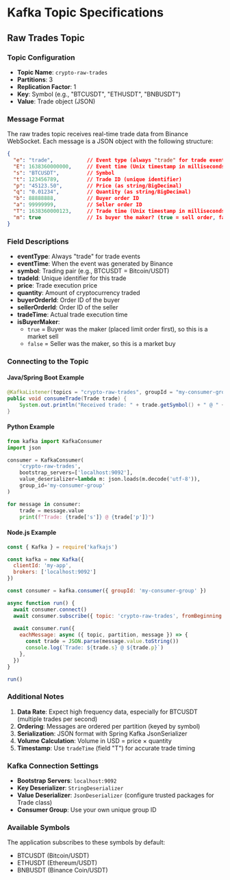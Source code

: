 # Kafka Topic Specifications

## Raw Trades Topic

### Topic Configuration
- **Topic Name**: `crypto-raw-trades`
- **Partitions**: 3
- **Replication Factor**: 1
- **Key**: Symbol (e.g., "BTCUSDT", "ETHUSDT", "BNBUSDT")
- **Value**: Trade object (JSON)

### Message Format
The raw trades topic receives real-time trade data from Binance WebSocket. Each message is a JSON object with the following structure:

```json
{
  "e": "trade",           // Event type (always "trade" for trade events)
  "E": 1638360000000,     // Event time (Unix timestamp in milliseconds)
  "s": "BTCUSDT",         // Symbol
  "t": 123456789,         // Trade ID (unique identifier)
  "p": "45123.50",        // Price (as string/BigDecimal)
  "q": "0.01234",         // Quantity (as string/BigDecimal)
  "b": 88888888,          // Buyer order ID
  "a": 99999999,          // Seller order ID
  "T": 1638360000123,     // Trade time (Unix timestamp in milliseconds)
  "m": true               // Is buyer the maker? (true = sell order, false = buy order)
}
```

### Field Descriptions
- **eventType**: Always "trade" for trade events
- **eventTime**: When the event was generated by Binance
- **symbol**: Trading pair (e.g., BTCUSDT = Bitcoin/USDT)
- **tradeId**: Unique identifier for this trade
- **price**: Trade execution price
- **quantity**: Amount of cryptocurrency traded
- **buyerOrderId**: Order ID of the buyer
- **sellerOrderId**: Order ID of the seller
- **tradeTime**: Actual trade execution time
- **isBuyerMaker**: 
  - `true` = Buyer was the maker (placed limit order first), so this is a market sell
  - `false` = Seller was the maker, so this is a market buy

### Connecting to the Topic

#### Java/Spring Boot Example
```java
@KafkaListener(topics = "crypto-raw-trades", groupId = "my-consumer-group")
public void consumeTrade(Trade trade) {
    System.out.println("Received trade: " + trade.getSymbol() + " @ " + trade.getPrice());
}
```

#### Python Example
```python
from kafka import KafkaConsumer
import json

consumer = KafkaConsumer(
    'crypto-raw-trades',
    bootstrap_servers=['localhost:9092'],
    value_deserializer=lambda m: json.loads(m.decode('utf-8')),
    group_id='my-consumer-group'
)

for message in consumer:
    trade = message.value
    print(f"Trade: {trade['s']} @ {trade['p']}")
```

#### Node.js Example
```javascript
const { Kafka } = require('kafkajs')

const kafka = new Kafka({
  clientId: 'my-app',
  brokers: ['localhost:9092']
})

const consumer = kafka.consumer({ groupId: 'my-consumer-group' })

async function run() {
  await consumer.connect()
  await consumer.subscribe({ topic: 'crypto-raw-trades', fromBeginning: false })
  
  await consumer.run({
    eachMessage: async ({ topic, partition, message }) => {
      const trade = JSON.parse(message.value.toString())
      console.log(`Trade: ${trade.s} @ ${trade.p}`)
    },
  })
}

run()
```

### Additional Notes
1. **Data Rate**: Expect high frequency data, especially for BTCUSDT (multiple trades per second)
2. **Ordering**: Messages are ordered per partition (keyed by symbol)
3. **Serialization**: JSON format with Spring Kafka JsonSerializer
4. **Volume Calculation**: Volume in USD = price × quantity
5. **Timestamp**: Use `tradeTime` (field "T") for accurate trade timing

### Kafka Connection Settings
- **Bootstrap Servers**: `localhost:9092`
- **Key Deserializer**: `StringDeserializer`
- **Value Deserializer**: `JsonDeserializer` (configure trusted packages for Trade class)
- **Consumer Group**: Use your own unique group ID

### Available Symbols
The application subscribes to these symbols by default:
- BTCUSDT (Bitcoin/USDT)
- ETHUSDT (Ethereum/USDT)
- BNBUSDT (Binance Coin/USDT)